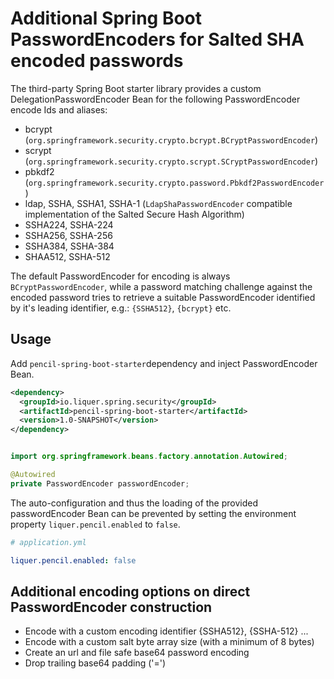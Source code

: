 # Additional Spring Boot PasswordEncoders for Salted SHA encoded passwords

The third-party Spring Boot starter library provides a custom DelegationPasswordEncoder Bean 
for the following PasswordEncoder encode Ids and aliases:

- bcrypt (`org.springframework.security.crypto.bcrypt.BCryptPasswordEncoder`)
- scrypt (`org.springframework.security.crypto.scrypt.SCryptPasswordEncoder`)
- pbkdf2 (`org.springframework.security.crypto.password.Pbkdf2PasswordEncoder`)
- ldap, SSHA, SSHA1, SSHA-1 (`LdapShaPasswordEncoder` compatible implementation of the Salted Secure Hash Algorithm)
- SSHA224, SSHA-224
- SSHA256, SSHA-256
- SSHA384, SSHA-384
- SHAA512, SSHA-512

The default PasswordEncoder for encoding is always `BCryptPasswordEncoder`, 
while a password matching challenge against the encoded password tries to retrieve 
a suitable PasswordEncoder identified by it's leading identifier, e.g.: `{SSHA512}`, `{bcrypt}` etc.

## Usage

Add `pencil-spring-boot-starter`dependency and inject PasswordEncoder Bean.

```xml
<dependency>
  <groupId>io.liquer.spring.security</groupId>
  <artifactId>pencil-spring-boot-starter</artifactId>
  <version>1.0-SNAPSHOT</version>
</dependency>
```

```java

import org.springframework.beans.factory.annotation.Autowired;

@Autowired
private PasswordEncoder passwordEncoder;

```

The auto-configuration and thus the loading of the provided passwordEncoder Bean 
can be prevented by setting the environment property `liquer.pencil.enabled` to `false`.

```yaml
# application.yml

liquer.pencil.enabled: false

```

## Additional encoding options on direct PasswordEncoder construction

- Encode with a custom encoding identifier {SSHA512}, {SSHA-512} ...
- Encode with a custom salt byte array size (with a minimum of 8 bytes)
- Create an url and file safe base64 password encoding
- Drop trailing base64 padding ('=')
